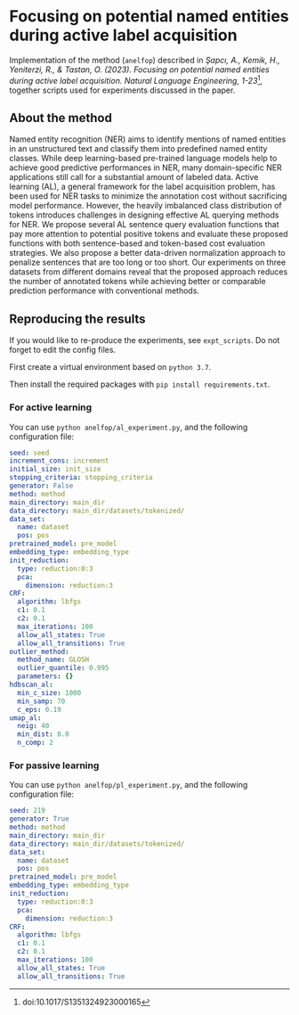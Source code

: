 # Focusing on potential named entities during active label acquisition
Implementation of the method (`anelfop`) described in *Şapcı, A., Kemik, H., Yeniterzi, R., & Tastan, O. (2023). Focusing on potential named entities during active label acquisition. Natural Language Engineering, 1-23*[^1], together scripts used for experiments discussed in the paper.

[^1]: doi:10.1017/S1351324923000165

## About the method
Named entity recognition (NER) aims to identify mentions of named entities in an unstructured text and classify them into predefined named entity classes.
While deep learning-based pre-trained language models help to achieve good predictive performances in NER, many domain-specific NER applications still call for a substantial amount of labeled data.
Active learning (AL), a general framework for the label acquisition problem, has been used for NER tasks to minimize the annotation cost without sacrificing model performance.
However, the heavily imbalanced class distribution of tokens introduces challenges in designing effective AL querying methods for NER.
We propose several AL sentence query evaluation functions that pay more attention to potential positive tokens and evaluate these proposed functions with both sentence-based and token-based cost evaluation strategies.
We also propose a better data-driven normalization approach to penalize sentences that are too long or too short.
Our experiments on three datasets from different domains reveal that the proposed approach reduces the number of annotated tokens while achieving better or comparable prediction performance with conventional methods.

## Reproducing the results
If you would like to re-produce the experiments, see `expt_scripts`.
Do not forget to edit the config files.

First create a virtual environment based on `python 3.7`.

Then install the required packages with `pip install requirements.txt`.

### For active learning
You can use `python anelfop/al_experiment.py`, and the following configuration file:
```yaml
seed: seed
increment_cons: increment
initial_size: init_size
stopping_criteria: stopping_criteria
generator: False
method: method
main_directory: main_dir
data_directory: main_dir/datasets/tokenized/
data_set:
  name: dataset
  pos: pos
pretrained_model: pre_model
embedding_type: embedding_type
init_reduction:
  type: reduction:0:3
  pca:
    dimension: reduction:3
CRF:
  algorithm: lbfgs
  c1: 0.1
  c2: 0.1
  max_iterations: 100
  allow_all_states: True
  allow_all_transitions: True
outlier_method:
  method_name: GLOSH
  outlier_quantile: 0.995
  parameters: {}
hdbscan_al:
  min_c_size: 1000
  min_samp: 70
  c_eps: 0.19
umap_al:
  neig: 40
  min_dist: 0.0
  n_comp: 2
```

### For passive learning
You can use `python anelfop/pl_experiment.py`, and the following configuration file:
```yaml
seed: 219
generator: True
method: method
main_directory: main_dir
data_directory: main_dir/datasets/tokenized/
data_set:
  name: dataset
  pos: pos
pretrained_model: pre_model
embedding_type: embedding_type
init_reduction:
  type: reduction:0:3
  pca:
    dimension: reduction:3
CRF:
  algorithm: lbfgs
  c1: 0.1
  c2: 0.1
  max_iterations: 100
  allow_all_states: True
  allow_all_transitions: True
```
